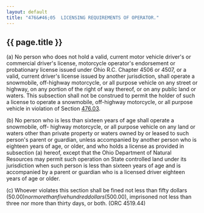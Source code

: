 ```yaml
---
layout: default
title: "476&#46;05  LICENSING REQUIREMENTS OF OPERATOR."
---
```


{{ page.title }}
----------------

(a) No person who does not hold a valid, current motor vehicle driver's or commercial driver's license, motorcycle operator's endorsement or probationary license issued under Ohio R.C. Chapter 4506 or 4507, or a valid, current driver's license issued by another jurisdiction, shall operate a snowmobile, off-highway motorcycle, or all purpose vehicle on any street or highway, on any portion of the right of way thereof, or on any public land or waters. This subsection shall not be construed to permit the holder of such a license to operate a snowmobile, off-highway motorcycle, or all purpose vehicle in violation of Section [476.03](2869b814.html).

(b) No person who is less than sixteen years of age shall operate a snowmobile, off- highway motorcycle, or all purpose vehicle on any land or waters other than private property or waters owned by or leased to such person's parent or guardian, unless accompanied by another person who is eighteen years of age, or older, and who holds a license as provided in subsection (a) hereof, except that the Ohio Department of Natural Resources may permit such operation on State controlled land under its jurisdiction when such person is less than sixteen years of age and is accompanied by a parent or guardian who is a licensed driver eighteen years of age or older.

(c) Whoever violates this section shall be fined not less than fifty dollars ($50.00) nor more than five hundred dollars ($500.00), imprisoned not less than three nor more than thirty days, or both. (ORC 4519.44)